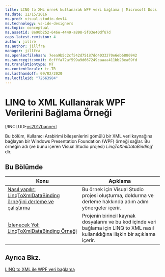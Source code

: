 ```yaml
---
title: LINQ to XML örnek kullanarak WPF veri bağlama | Microsoft Docs
ms.date: 11/15/2016
ms.prod: visual-studio-dev14
ms.technology: vs-ide-designers
ms.topic: conceptual
ms.assetid: 8e90b252-646e-4449-a898-5f03e40df87d
caps.latest.revision: 4
author: jillre
ms.author: jillfra
manager: jillfra
ms.openlocfilehash: 7eea9b5c2cf542d75187dd4033270e6eb6880942
ms.sourcegitcommit: 6cfffa72af599a9d667249caaaa411bb28ea69fd
ms.translationtype: MT
ms.contentlocale: tr-TR
ms.lasthandoff: 09/02/2020
ms.locfileid: "72663904"
---
```

# <a name="wpf-data-binding-using-linq-to-xml-example"></a>LINQ to XML Kullanarak WPF Verilerini Bağlama Örneği
[!INCLUDE[vs2017banner](../includes/vs2017banner.md)]

Bu bölüm, Kullanıcı Arabirimi bileşenlerini gömülü bir XML veri kaynağına bağlayan bir Windows Presentation Foundation (WPF) örneği sağlar. Bu örneğin adı (ve bunu içeren Visual Studio projesi) *LinqToXmlDataBinding*' dir.

## <a name="in-this-section"></a>Bu Bölümde

|Konu|Açıklama|
|-----------|-----------------|
|[Nasıl yapılır: LinqToXmlDataBinding örneğini derleme ve çalıştırma](../designers/how-to-build-and-run-the-linqtoxmldatabinding-example.md)|Bu örnek için Visual Studio projesi oluşturma, doldurma ve derleme hakkında adım adım yönergeler içerir.|
|[İzlenecek Yol: LinqToXmlDataBinding Örneği](../designers/walkthrough-linqtoxmldatabinding-example.md)|Projenin birincil kaynak dosyalarını ve bu kod içinde veri bağlama için LINQ to XML nasıl kullanıldığına ilişkin bir açıklama içerir.|

## <a name="see-also"></a>Ayrıca Bkz.
 [LINQ to XML ile WPF veri bağlama](../designers/wpf-data-binding-with-linq-to-xml.md)
